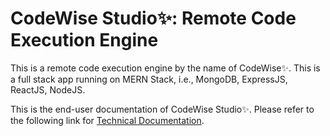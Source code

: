 # CodeWise Studio✨: Remote Code Execution Engine

This is a remote code execution engine by the name of CodeWise✨.
This is a full stack app running on MERN Stack, i.e., MongoDB, ExpressJS, ReactJS, NodeJS.

This is the end-user documentation of CodeWise Studio✨. 
Please refer to the following link for [Technical Documentation](./Technical%20Documentation.md).
